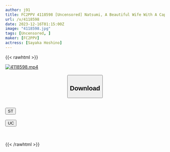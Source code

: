```yaml
---
author: j91
title: FC2PPV 4118598 [Uncensored] Natsumi, A Beautiful Wife With A Captivating Body Who Is Highly Erotic. I Hide From My Husband Because I Want His Cock And Handle His Sexual Desires ♡ I Impregnate Her And Cum Inside Her Instead.
url: /v/4118598
date: 2023-12-16T01:15:00Z
image: "4118598.jpg"
tags: [Uncensored, ]
maker: [FC2PPV]
actress: [Sayaka Hoshino]
---
```



{{< rawhtml >}}

<div class="video" data-videoid="8WqOL49pZaIomoM">
    <a href="javascript:;">
        <img src="/v/4118598/4118598.jpg" width="WIDTH" height="HEIGHT" alt="4118598.mp4" loading="lazy">
    </a>
</div>

<script type="text/javascript" src="https://j91.asia/asset/on-demand-st.js"></script>

<br>
  <link rel="stylesheet" href="https://j91.asia/asset/bs5.css">
  
  <center>
  <button class="btn btn-primary" type="button" data-bs-toggle="collapse" data-bs-target=".multi-collapse" aria-expanded="false" aria-controls="multiCollapseExample1 multiCollapseExample2"><h2>Download</h2></button></center>
</p>
<div class="row">
  <div class="col">
    <div class="collapse multi-collapse" id="multiCollapseExample1">
      <div class="card card-body">
	      	      <br>
<div class="buttons">  
<a href="https://streamtape.to/v/8WqOL49pZaIomoM/FC2PPV_4118598.mp4" target="_blank"><button class="btn-hover color-3"><i class="fa fa-download"></i> ST</button></a></div>
    </div>
  </div>
</div>
  <div class="col">
    <div class="collapse multi-collapse" id="multiCollapseExample2">
      <div class="card card-body">
	      <br>
<div class="buttons">
    <a href="https://userscloud.com/f8mwfeth0ame" target="_blank"><button class="btn-hover color-8"><i class="fa fa-download"></i> UC</button></a></div>
<br><br>
      </div>
    </div>
  </div>
</div>

{{< /rawhtml >}}